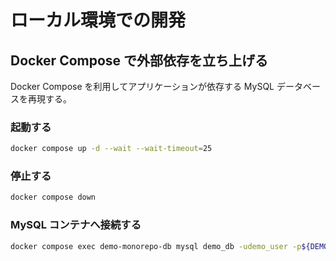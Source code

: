 # ローカル環境での開発

## Docker Compose で外部依存を立ち上げる

Docker Compose を利用してアプリケーションが依存する MySQL データベースを再現する。

### 起動する

```sh { name=compose-up }
docker compose up -d --wait --wait-timeout=25
```

### 停止する

```sh { name=compose-down }
docker compose down
```

### MySQL コンテナへ接続する

```sh { name=exec-mysql }
docker compose exec demo-monorepo-db mysql demo_db -udemo_user -p${DEMODB_DEMOUSER_PASSWORD}
```
